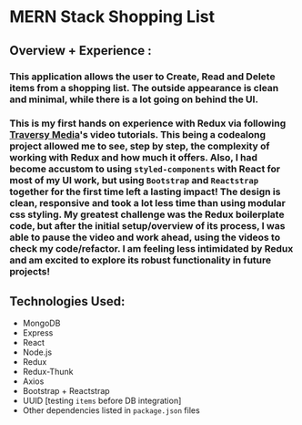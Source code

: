 # MERN Stack Shopping List

## Overview + Experience :
### This application allows the user to Create, Read and Delete items from a shopping list. The outside appearance is clean and minimal, while there is a lot going on behind the UI.
### This is my first hands on experience with Redux via following [Traversy Media](https://www.youtube.com/user/TechGuyWeb)'s video tutorials. This being a codealong project allowed me to see, step by step, the complexity of working with Redux and how much it offers. Also, I had become accustom to using `styled-components` with React for most of my UI work, but using `Bootstrap` and `Reactstrap` together for the first time left a lasting impact! The design is clean, responsive and took a lot less time than using modular css styling. My greatest challenge was the Redux boilerplate code, but after the initial setup/overview of its process, I was able to pause the video and work ahead, using the videos to check my code/refactor. I am feeling less intimidated by Redux and am excited to explore its robust functionality in future projects!

## Technologies Used:
* MongoDB
* Express
* React
* Node.js
* Redux
* Redux-Thunk
* Axios
* Bootstrap + Reactstrap
* UUID [testing `items` before DB integration]
* Other dependencies listed in `package.json` files